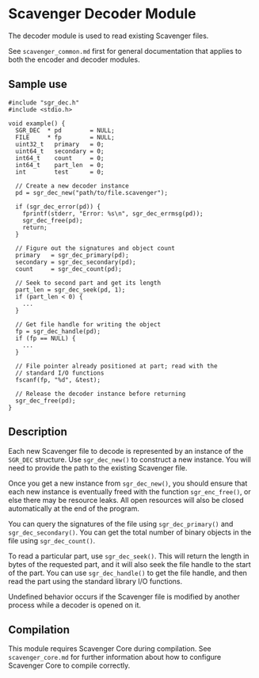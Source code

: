 # Scavenger Decoder Module

The decoder module is used to read existing Scavenger files.

See `scavenger_common.md` first for general documentation that applies to both the encoder and decoder modules.

## Sample use

    #include "sgr_dec.h"
    #include <stdio.h>
    
    void example() {
      SGR_DEC  * pd        = NULL;
      FILE     * fp        = NULL;
      uint32_t   primary   = 0;
      uint64_t   secondary = 0;
      int64_t    count     = 0;
      int64_t    part_len  = 0;
      int        test      = 0;
    
      // Create a new decoder instance
      pd = sgr_dec_new("path/to/file.scavenger");
    
      if (sgr_dec_error(pd)) {
        fprintf(stderr, "Error: %s\n", sgr_dec_errmsg(pd));
        sgr_dec_free(pd);
        return;
      }
    
      // Figure out the signatures and object count
      primary   = sgr_dec_primary(pd);
      secondary = sgr_dec_secondary(pd);
      count     = sgr_dec_count(pd);
    
      // Seek to second part and get its length
      part_len = sgr_dec_seek(pd, 1);
      if (part_len < 0) {
        ...
      }
    
      // Get file handle for writing the object
      fp = sgr_dec_handle(pd);
      if (fp == NULL) {
        ...
      }
    
      // File pointer already positioned at part; read with the
      // standard I/O functions
      fscanf(fp, "%d", &test);
    
      // Release the decoder instance before returning
      sgr_dec_free(pd);
    }
    
## Description

Each new Scavenger file to decode is represented by an instance of the `SGR_DEC` structure.  Use `sgr_dec_new()` to construct a new instance.  You will need to provide the path to the existing Scavenger file.

Once you get a new instance from `sgr_dec_new()`, you should ensure that each new instance is eventually freed with the function `sgr_enc_free()`, or else there may be resource leaks.  All open resources will also be closed automatically at the end of the program.

You can query the signatures of the file using `sgr_dec_primary()` and `sgr_dec_secondary()`.  You can get the total number of binary objects in the file using `sgr_dec_count()`.

To read a particular part, use `sgr_dec_seek()`.  This will return the length in bytes of the requested part, and it will also seek the file handle to the start of the part.  You can use `sgr_dec_handle()` to get the file handle, and then read the part using the standard library I/O functions.

Undefined behavior occurs if the Scavenger file is modified by another process while a decoder is opened on it.

## Compilation

This module requires Scavenger Core during compilation.  See `scavenger_core.md` for further information about how to configure Scavenger Core to compile correctly.
